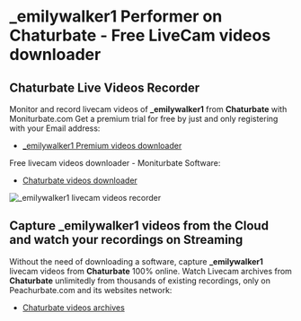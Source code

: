 # _emilywalker1 Performer on Chaturbate - Free LiveCam videos downloader

## Chaturbate Live Videos Recorder

Monitor and record livecam videos of **_emilywalker1** from **Chaturbate** with Moniturbate.com
Get a premium trial for free by just and only registering with your Email address:
* [_emilywalker1 Premium videos downloader](https://moniturbate.com/request-demo-licence-key.html)

Free livecam videos downloader - Moniturbate Software:
* [Chaturbate videos downloader](https://moniturbate.com/moniturbate-download-software.html)

![_emilywalker1 livecam videos recorder](https://peachurnet.com/templates/moniturbate-software.png)


## Capture _emilywalker1 videos from the Cloud and watch your recordings on Streaming

Without the need of downloading a software, capture **_emilywalker1** livecam videos from **Chaturbate** 100% online.
Watch Livecam archives from **Chaturbate** unlimitedly from thousands of existing recordings, only on Peachurbate.com and its websites network:
* [Chaturbate videos archives](https://peachurnet.com/)